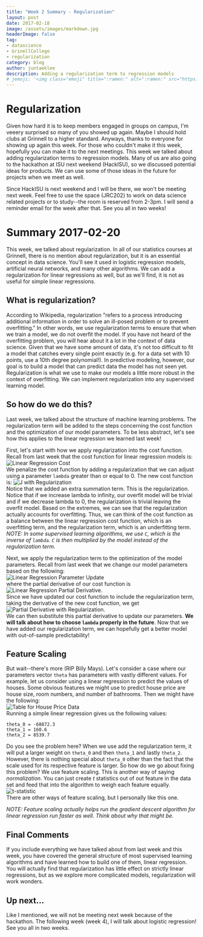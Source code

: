 ```yaml
---
title: "Week 2 Summary - Regularization"
layout: post
date: 2017-02-18
image: /assets/images/markdown.jpg
headerImage: false
tag:
- datascience
- GrinellCollege
- regularization
category: blog
author: juntaeklee
description: Adding a regularization term to regression models 
# jemoji: '<img class="emoji" title=":ramen:" alt=":ramen:" src="https://assets.raw.githubusercontent.com/images/icons/emoji/unicode/1f35c.png" height="20" width="20" align="absmiddle">'
---
```


# Regularization  
Given how hard it is to keep members engaged in groups on campus, I'm veeery surprised so many of you showed up again. Maybe I should hold clubs at Grinnell to a higher standard. Anyways, thanks to everyone for showing up again this week. For those who couldn't make it this week, hopefully you can make it to the next meetings. This week we talked about adding regularization terms to regression models. Many of us are also going to the hackathon at ISU next weekend (HackISU), so we discussed potential ideas for products. We can use some of those ideas in the future for projects when we meet as well.

Since HackISU is next weekend and I will be there, we won't be meeting next week. Feel free to use the space (JRC202) to work on data science related projects or to study--the room is reserved from 2-3pm. I will send a reminder email for the week after that. See you all in two weeks!  

# Summary 2017-02-20  
This week, we talked about regularization. In all of our statistics courses at Grinnell, there is no mention about regularization, but it is an essential concept in data science. You'll see it used in logistic regression models, artificial neural networks, and many other algorithms. We can add a regularization for linear regressions as well, but as we'll find, it is not as useful for simple linear regressions. 

## What is regularization?  
According to Wikipedia, regularization "refers to a process introducing additional information in order to solve an ill-posed problem or to prevent overfitting." In other words, we use regularization terms to ensure that when we train a model, we do not overfit the model. If you have not heard of the overfitting problem, you will hear about it a lot in the context of data science. Given that we have some amount of data, it's not too difficult to fit a model that catches every single point exactly (e.g. for a data set with 10 points, use a 10th degree polynomial!). In predictive modeling, however, our goal is to build a model that can predict data the model has not seen yet. Regularization is what we use to make our models a little more robust in the context of overfitting. We can implement regularization into any supervised learning model.  

## So how do we do this?  
Last week, we talked about the structure of machine learning problems. The regularization term will be added to the steps concerning the cost function and the optimization of our model parameters. To be less abstract, let's see how this applies to the linear regression we learned last week!  

First, let's start with how we apply regularization into the cost function. Recall from last week that the cost function for linear regression models is:  
![Linear Regression Cost][week1J]  
We penalize the cost function by adding a regularization that we can adjust using a parameter `lambda` greater than or equal to 0. The new cost function is:
![J with Regularization][week2J]  
Notice that we added an extra summation term. This is the regularization. Notice that if we increase lambda to infinity, our overfit model will be trivial and if we decrease lambda to 0, the regularization is trivial leaving the overfit model. Based on the extremes, we can see that the regularization actually accounts for overfitting. Thus, we can think of the cost function as a balance between the linear regression cost function, which is an overfitting term, and the regularization term, which is an underfitting term.  
*NOTE: In some supervised learning algorithms, we use `C`, which is the inverse of `lambda`. `C` is then multiplied by the model instead of the regularization term.*  

Next, we apply the regularization term to the optimization of the model parameters. Recall from last week that we change our model parameters based on the following:  
![Linear Regression Parameter Update][week1theta]  
where the partial derivative of our cost function is  
![Linear Regression Partial Derivative][week1der].  
Since we have updated our cost function to include the regularization term, taking the derivative of the new cost function, we get  
![Partial Derivative with Regularization][week2der].  
We can then substitute this partial derivative to update our parameters. **We will talk about how to choose `lambda` properly in the future**. Now that we have added our regularization term, we can hopefully get a better model with out-of-sample predictability!  

## Feature Scaling
But wait--there's more (RIP Billy Mays). Let's consider a case where our parameters vector `theta` has parameters with vastly different values. For example, let us consider using a linear regression to predict the values of houses. Some obvious features we might use to predict house price are house size, room numbers, and number of bathrooms. Then we might have the following:   
![Table for House Price Data][week2table]  
Running a simple linear regression gives us the following values:  
```
theta_0 = -68872.3  
theta_1 = 160.6  
theta_2 = 8539.7  
```
Do you see the problem here? When we use add the regularization term, it will put a larger weight on `theta_0` and then `theta_1` and lastly `theta_2`. However, there is nothing special about `theta_0` other than the fact that the scale used for its respective feature is larger. So how do we go about fixing this problem? We use feature scaling. This is another way of saying *normalization*. You can just create *t* statistics out of out feature in the data set and feed that into the algorithm to weigh each feature equally.  
![t-statistic][week2t]  
There are other ways of feature scaling, but I personally like this one.  

*NOTE: Feature scaling actually helps run the gradient descent algorithm for linear regression run faster as well. Think about why that might be.*  

## Final Comments   
If you include everything we have talked about from last week and this week, you have covered the general structure of most supervised learning algorithms and have learned how to build one of them, linear regression. You will actually find that regularization has little effect on strictly linear regressions, but as we explore more complicated models, regularization will work wonders.  

## Up next...  
Like I mentioned, we will not be meeting next week because of the hackathon. The following week (week 4), I will talk about logistic regression! See you all in two weeks.



[week1J]: https://raw.githubusercontent.com/leejunta/juntaeklee/gh-pages/assets/equations/week1J.gif
[week2J]: https://raw.githubusercontent.com/leejunta/juntaeklee/gh-pages/assets/equations/week2J.gif
[week1theta]: https://raw.githubusercontent.com/leejunta/juntaeklee/gh-pages/assets/equations/week1theta.gif
[week1der]: https://raw.githubusercontent.com/leejunta/juntaeklee/gh-pages/assets/equations/week1der.gif
[week2der]: https://raw.githubusercontent.com/leejunta/juntaeklee/gh-pages/assets/equations/week2der.gif
[week2table]: https://raw.githubusercontent.com/leejunta/juntaeklee/gh-pages/assets/R/week2table.png
[week2t]: https://raw.githubusercontent.com/leejunta/juntaeklee/gh-pages/assets/equations/week2t.gif



